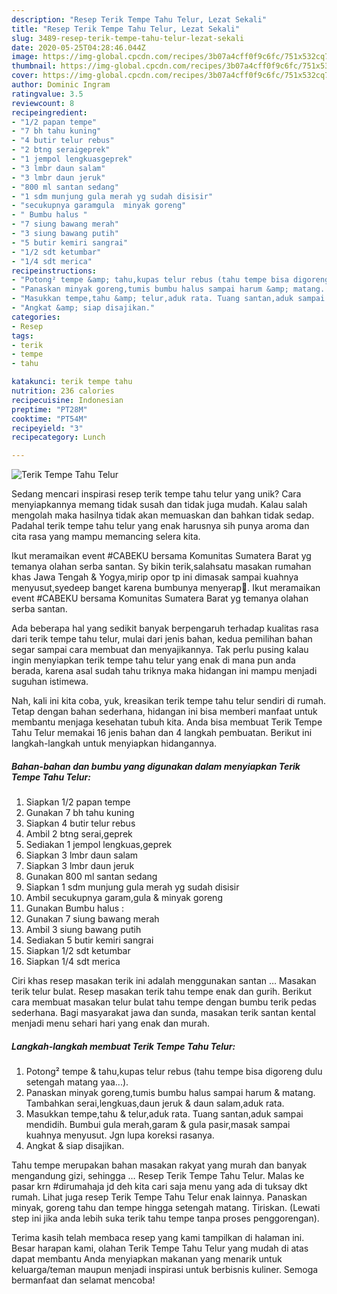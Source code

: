 ```yaml
---
description: "Resep Terik Tempe Tahu Telur, Lezat Sekali"
title: "Resep Terik Tempe Tahu Telur, Lezat Sekali"
slug: 3489-resep-terik-tempe-tahu-telur-lezat-sekali
date: 2020-05-25T04:28:46.044Z
image: https://img-global.cpcdn.com/recipes/3b07a4cff0f9c6fc/751x532cq70/terik-tempe-tahu-telur-foto-resep-utama.jpg
thumbnail: https://img-global.cpcdn.com/recipes/3b07a4cff0f9c6fc/751x532cq70/terik-tempe-tahu-telur-foto-resep-utama.jpg
cover: https://img-global.cpcdn.com/recipes/3b07a4cff0f9c6fc/751x532cq70/terik-tempe-tahu-telur-foto-resep-utama.jpg
author: Dominic Ingram
ratingvalue: 3.5
reviewcount: 8
recipeingredient:
- "1/2 papan tempe"
- "7 bh tahu kuning"
- "4 butir telur rebus"
- "2 btng seraigeprek"
- "1 jempol lengkuasgeprek"
- "3 lmbr daun salam"
- "3 lmbr daun jeruk"
- "800 ml santan sedang"
- "1 sdm munjung gula merah yg sudah disisir"
- "secukupnya garamgula  minyak goreng"
- " Bumbu halus "
- "7 siung bawang merah"
- "3 siung bawang putih"
- "5 butir kemiri sangrai"
- "1/2 sdt ketumbar"
- "1/4 sdt merica"
recipeinstructions:
- "Potong² tempe &amp; tahu,kupas telur rebus (tahu tempe bisa digoreng dulu setengah matang yaa...)."
- "Panaskan minyak goreng,tumis bumbu halus sampai harum &amp; matang. Tambahkan serai,lengkuas,daun jeruk &amp; daun salam,aduk rata."
- "Masukkan tempe,tahu &amp; telur,aduk rata. Tuang santan,aduk sampai mendidih. Bumbui gula merah,garam &amp; gula pasir,masak sampai kuahnya menyusut. Jgn lupa koreksi rasanya."
- "Angkat &amp; siap disajikan."
categories:
- Resep
tags:
- terik
- tempe
- tahu

katakunci: terik tempe tahu 
nutrition: 236 calories
recipecuisine: Indonesian
preptime: "PT28M"
cooktime: "PT54M"
recipeyield: "3"
recipecategory: Lunch

---
```



![Terik Tempe Tahu Telur](https://img-global.cpcdn.com/recipes/3b07a4cff0f9c6fc/751x532cq70/terik-tempe-tahu-telur-foto-resep-utama.jpg)

Sedang mencari inspirasi resep terik tempe tahu telur yang unik? Cara menyiapkannya memang tidak susah dan tidak juga mudah. Kalau salah mengolah maka hasilnya tidak akan memuaskan dan bahkan tidak sedap. Padahal terik tempe tahu telur yang enak harusnya sih punya aroma dan cita rasa yang mampu memancing selera kita.

Ikut meramaikan event #CABEKU bersama Komunitas Sumatera Barat yg temanya olahan serba santan. Sy bikin terik,salahsatu masakan rumahan khas Jawa Tengah &amp; Yogya,mirip opor tp ini dimasak sampai kuahnya menyusut,syedeep banget karena bumbunya menyerap🤤. Ikut meramaikan event #CABEKU bersama Komunitas Sumatera Barat yg temanya olahan serba santan.

Ada beberapa hal yang sedikit banyak berpengaruh terhadap kualitas rasa dari terik tempe tahu telur, mulai dari jenis bahan, kedua pemilihan bahan segar sampai cara membuat dan menyajikannya. Tak perlu pusing kalau ingin menyiapkan terik tempe tahu telur yang enak di mana pun anda berada, karena asal sudah tahu triknya maka hidangan ini mampu menjadi suguhan istimewa.


Nah, kali ini kita coba, yuk, kreasikan terik tempe tahu telur sendiri di rumah. Tetap dengan bahan sederhana, hidangan ini bisa memberi manfaat untuk membantu menjaga kesehatan tubuh kita. Anda bisa membuat Terik Tempe Tahu Telur memakai 16 jenis bahan dan 4 langkah pembuatan. Berikut ini langkah-langkah untuk menyiapkan hidangannya.

<!--inarticleads1-->

##### Bahan-bahan dan bumbu yang digunakan dalam menyiapkan Terik Tempe Tahu Telur:

1. Siapkan 1/2 papan tempe
1. Gunakan 7 bh tahu kuning
1. Siapkan 4 butir telur rebus
1. Ambil 2 btng serai,geprek
1. Sediakan 1 jempol lengkuas,geprek
1. Siapkan 3 lmbr daun salam
1. Siapkan 3 lmbr daun jeruk
1. Gunakan 800 ml santan sedang
1. Siapkan 1 sdm munjung gula merah yg sudah disisir
1. Ambil secukupnya garam,gula &amp; minyak goreng
1. Gunakan  Bumbu halus :
1. Gunakan 7 siung bawang merah
1. Ambil 3 siung bawang putih
1. Sediakan 5 butir kemiri sangrai
1. Siapkan 1/2 sdt ketumbar
1. Siapkan 1/4 sdt merica


Ciri khas resep masakan terik ini adalah menggunakan santan … Masakan terik telur bulat. Resep masakan terik tahu tempe enak dan gurih. Berikut cara membuat masakan telur bulat tahu tempe dengan bumbu terik pedas sederhana. Bagi masyarakat jawa dan sunda, masakan terik santan kental menjadi menu sehari hari yang enak dan murah. 

<!--inarticleads2-->

##### Langkah-langkah membuat Terik Tempe Tahu Telur:

1. Potong² tempe &amp; tahu,kupas telur rebus (tahu tempe bisa digoreng dulu setengah matang yaa...).
1. Panaskan minyak goreng,tumis bumbu halus sampai harum &amp; matang. Tambahkan serai,lengkuas,daun jeruk &amp; daun salam,aduk rata.
1. Masukkan tempe,tahu &amp; telur,aduk rata. Tuang santan,aduk sampai mendidih. Bumbui gula merah,garam &amp; gula pasir,masak sampai kuahnya menyusut. Jgn lupa koreksi rasanya.
1. Angkat &amp; siap disajikan.


Tahu tempe merupakan bahan masakan rakyat yang murah dan banyak mengandung gizi, sehingga … Resep Terik Tempe Tahu Telur. Malas ke pasar krn #dirumahaja jd deh kita cari saja menu yang ada di tuksay dkt rumah. Lihat juga resep Terik Tempe Tahu Telur enak lainnya. Panaskan minyak, goreng tahu dan tempe hingga setengah matang. Tiriskan. (Lewati step ini jika anda lebih suka terik tahu tempe tanpa proses penggorengan). 

Terima kasih telah membaca resep yang kami tampilkan di halaman ini. Besar harapan kami, olahan Terik Tempe Tahu Telur yang mudah di atas dapat membantu Anda menyiapkan makanan yang menarik untuk keluarga/teman maupun menjadi inspirasi untuk berbisnis kuliner. Semoga bermanfaat dan selamat mencoba!
